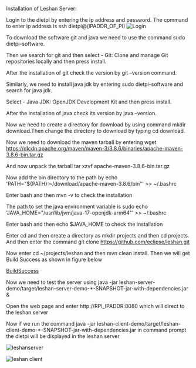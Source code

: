 Installation of Leshan Server:

Login to the dietpi by entering the ip address and password. The command to enter ip address is 
ssh dietpi@(IPADDR_OF_PI)
![Login](https://user-images.githubusercontent.com/112037009/192080503-e2603c69-586d-4264-abeb-2a18a5363a50.png)

To download the software git and java we need to use the command sudo dietpi-software.

Then we search for git and then select - Git: Clone and manage Git repositories locally and then press  install. 

After the installation of git check the version by git –version command.

Similarly, we need to install java jdk by entering sudo dietpi-software and search for java jdk.

Select - Java JDK: OpenJDK Development Kit and then press install. 

After the installation of java check its version by java –version.

Now we need to create a directory for download by using command mkdir download.Then change the directory to download by typing cd download.

Now we need to download the maven tarball by entering wget https://dlcdn.apache.org/maven/maven-3/3.8.6/binaries/apache-maven-3.8.6-bin.tar.gz

And now unpack the tarball tar xzvf apache-maven-3.8.6-bin.tar.gz

Now add the bin directory to the path by echo 'PATH="${PATH}:~/download/apache-maven-3.8.6/bin"' >>  ~/.bashrc

Enter bash and then mvn -v to check the installation

The path to set the  java environment variable is sudo echo 'JAVA_HOME="/usr/lib/jvm/java-17-openjdk-arm64"' >> ~/.bashrc

Enter bash and then echo $JAVA_HOME to check the installation

Enter cd and then create a directory as mkdir projects and then cd projects. And then enter the command git clone https://github.com/eclipse/leshan.git

Now enter cd ~/projects/leshan and then mvn clean install. Then we will get Build Success as shown in figure below

[BuildSuccess](https://user-images.githubusercontent.com/112037009/192080747-80b28e7c-e32e-4d0a-927b-8160a9b1d3ae.png)

Now we need to test the server using java -jar leshan-server-demo/target/leshan-server-demo-*-SNAPSHOT-jar-with-dependencies.jar &

Open the web page and enter  http://RPI_IPADDR:8080 which will direct to the leshan server 

Now if we run the command  java -jar leshan-client-demo/target/leshan-client-demo-*-SNAPSHOT-jar-with-dependencies.jar  in command prompt the dietpi will be displayed in the leshan server

![leshanserver](https://user-images.githubusercontent.com/112037009/192080883-5fb960ca-58b9-47ba-adf6-d0e47f7e2d12.png)

![leshan client](https://user-images.githubusercontent.com/112037009/192080888-8dc0e793-6c41-4e09-bdbf-926d3ce6bd14.png)



